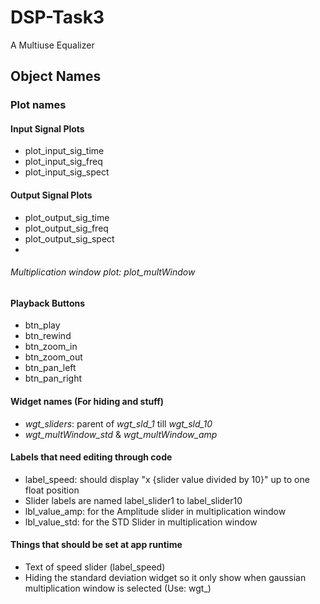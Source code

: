 # DSP-Task3

A Multiuse Equalizer

## Object Names

### Plot names

#### Input Signal Plots

* plot_input_sig_time
* plot_input_sig_freq
* plot_input_sig_spect

#### Output Signal Plots

* plot_output_sig_time
* plot_output_sig_freq
* plot_output_sig_spect
* 
###### Multiplication window plot: *plot_multWindow*

#### Playback Buttons

* btn_play
* btn_rewind
* btn_zoom_in
* btn_zoom_out
* btn_pan_left
* btn_pan_right

#### Widget names (For hiding and stuff)

* *wgt_sliders*: parent of *wgt_sld_1* till *wgt_sld_10*
* *wgt_multWindow_std* & *wgt_multWindow_amp*

#### Labels that need editing through code

* label_speed: should display "x {slider value divided by 10}" up to one float position
* Slider labels are named label_slider1 to label_slider10
* lbl_value_amp: for the Amplitude slider in multiplication window
* lbl_value_std: for the STD Slider in multiplication window

#### Things that should be set at app runtime

* Text of speed slider (label_speed)
* Hiding the standard deviation widget so it only show when gaussian multiplication window is selected
  (Use: wgt_)